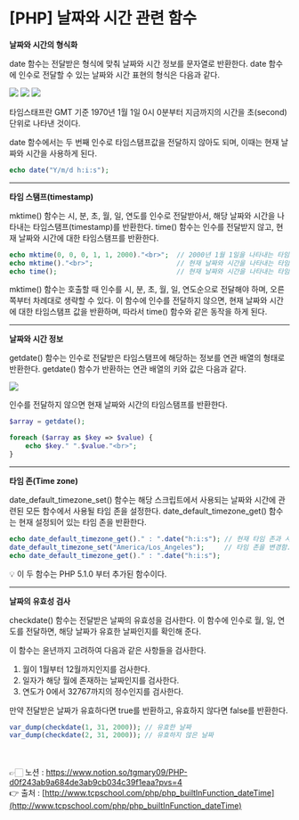 # [PHP] 날짜와 시간 관련 함수

**날짜와 시간의 형식화**

date 함수는 전달받은 형식에 맞춰 날짜와 시간 정보를 문자열로 반환한다.
date 함수에 인수로 전달할 수 있는 날짜와 시간 표현의 형식은 다음과 같다.

<img src="https://s3.us-west-2.amazonaws.com/secure.notion-static.com/c7c54fd0-0c2e-459e-bcf4-ce2c8e7812a6/Untitled.png?X-Amz-Algorithm=AWS4-HMAC-SHA256&X-Amz-Content-Sha256=UNSIGNED-PAYLOAD&X-Amz-Credential=AKIAT73L2G45EIPT3X45%2F20230313%2Fus-west-2%2Fs3%2Faws4_request&X-Amz-Date=20230313T015007Z&X-Amz-Expires=86400&X-Amz-Signature=b3ee9708012914d3cc0d8cd2eab4c1688b02d445fbd57a6427469207eb6ad027&X-Amz-SignedHeaders=host&response-content-disposition=filename%3D%22Untitled.png%22&x-id=GetObject">

<img src="https://s3.us-west-2.amazonaws.com/secure.notion-static.com/4b96a973-c80d-4017-9893-ff823a3fd7a0/Untitled.png?X-Amz-Algorithm=AWS4-HMAC-SHA256&X-Amz-Content-Sha256=UNSIGNED-PAYLOAD&X-Amz-Credential=AKIAT73L2G45EIPT3X45%2F20230313%2Fus-west-2%2Fs3%2Faws4_request&X-Amz-Date=20230313T015023Z&X-Amz-Expires=86400&X-Amz-Signature=cfbaec2e4302d7034a28456935e2009702df3b6d3d8e0c8ef1de352c74a3df9f&X-Amz-SignedHeaders=host&response-content-disposition=filename%3D%22Untitled.png%22&x-id=GetObject">

<img src="https://s3.us-west-2.amazonaws.com/secure.notion-static.com/87fb6f40-7004-4789-8586-da218faf92b3/Untitled.png?X-Amz-Algorithm=AWS4-HMAC-SHA256&X-Amz-Content-Sha256=UNSIGNED-PAYLOAD&X-Amz-Credential=AKIAT73L2G45EIPT3X45%2F20230313%2Fus-west-2%2Fs3%2Faws4_request&X-Amz-Date=20230313T015036Z&X-Amz-Expires=86400&X-Amz-Signature=91a4ed2a0d8e144f95a09be8f325a2c6d96cfc835edaff97e0128d1543e5d585&X-Amz-SignedHeaders=host&response-content-disposition=filename%3D%22Untitled.png%22&x-id=GetObject">

타임스태프란 GMT 기준 1970년 1월 1일 0시 0분부터 지금까지의 시간을 초(second) 단위로 
나타낸 것이다.

date 함수에서는 두 번째 인수로 타임스탬프값을 전달하지 않아도 되며, 이때는 현재 날짜와 시간을 사용하게 된다.

```php
echo date("Y/m/d h:i:s");
```

---

**타임 스탬프(timestamp)**

mktime() 함수는 시, 분, 초, 월, 일, 연도를 인수로 전달받아서, 해당 날짜와 시간을 나타내는 
타임스탬프(timestamp)를 반환한다.
time() 함수는 인수를 전달받지 않고, 현재 날짜와 시간에 대한 타임스탬프를 반환한다.

```php
echo mktime(0, 0, 0, 1, 1, 2000)."<br>";  // 2000년 1월 1일을 나타내는 타임스탬프
echo mktime()."<br>";                     // 현재 날짜와 시간을 나타내는 타임스탬프
echo time();                              // 현재 날짜와 시간을 나타내는 타임스탬프
```

mktime() 함수는 호출할 때 인수를 시, 분, 초, 월, 일, 연도순으로 전달해야 하며, 오른쪽부터 
차례대로 생략할 수 있다.
이 함수에 인수를 전달하지 않으면, 현재 날짜와 시간에 대한 타임스탬프 값을 반환하며, 
따라서 time() 함수와 같은 동작을 하게 된다.

---

**날짜와 시간 정보**

getdate() 함수는 인수로 전달받은 타임스탬프에 해당하는 정보를 연관 배열의 형태로 반환한다.
getdate() 함수가 반환하는 연관 배열의 키와 값은 다음과 같다.

<img src="https://s3.us-west-2.amazonaws.com/secure.notion-static.com/c47ac209-0879-45cb-88b6-44c9751340da/Untitled.png?X-Amz-Algorithm=AWS4-HMAC-SHA256&X-Amz-Content-Sha256=UNSIGNED-PAYLOAD&X-Amz-Credential=AKIAT73L2G45EIPT3X45%2F20230313%2Fus-west-2%2Fs3%2Faws4_request&X-Amz-Date=20230313T015049Z&X-Amz-Expires=86400&X-Amz-Signature=d2d8d63a7f3efaa013e3a1380d0ed529c0b75f497af6b4163bb6106c957f54f9&X-Amz-SignedHeaders=host&response-content-disposition=filename%3D%22Untitled.png%22&x-id=GetObject">

인수를 전달하지 않으면 현재 날짜와 시간의 타임스탬프를 반환한다.

```php
$array = getdate();

foreach ($array as $key => $value) {
    echo $key." ".$value."<br>";
}
```

---

**타임 존(Time zone)**

date_default_timezone_set() 함수는 해당 스크립트에서 사용되는 날짜와 시간에 관련된 모든 함수에서 사용될 타임 존을 설정한다.
date_default_timezone_get() 함수는 현재 설정되어 있는 타임 존을 반환한다.

```php
echo date_default_timezone_get()." : ".date("h:i:s"); // 현재 타임 존과 시간을 받아옴.
date_default_timezone_set("America/Los_Angeles");     // 타임 존을 변경함.
echo date_default_timezone_get()." : ".date("h:i:s");
```

<aside>
💡 이 두 함수는 PHP 5.1.0 부터 추가된 함수이다.

</aside>

---

**날짜의 유효성 검사**

checkdate() 함수는 전달받은 날짜의 유효성을 검사한다.
이 함수에 인수로 월, 일, 연도를 전달하면, 해당 날짜가 유효한 날짜인지를 확인해 준다.

이 함수는 윤년까지 고려하여 다음과 같은 사항들을 검사한다.

1. 월이 1월부터 12월까지인지를 검사한다.
2. 일자가 해당 월에 존재하는 날짜인지를 검사한다.
3. 연도가 0에서 32767까지의 정수인지를 검사한다.

만약 전달받은 날짜가 유효하다면 true를 반환하고, 유효하지 않다면 false를 반환한다.

```php
var_dump(checkdate(1, 31, 2000)); // 유효한 날짜
var_dump(checkdate(2, 31, 2000)); // 유효하지 않은 날짜
```

<br><br>
👉🏻 노션 : https://www.notion.so/tgmary09/PHP-d0f243ab9a684de3ab9cb034c39f1eaa?pvs=4
<br>
👉 출처 : [http://www.tcpschool.com/php/php_builtInFunction_dateTime](http://www.tcpschool.com/php/php_builtInFunction_dateTime)
